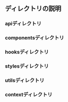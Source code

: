 ## ディレクトリの説明

### apiディレクトリ

### componentsディレクトリ

### hooksディレクトリ

### stylesディレクトリ

### utilsディレクトリ

### contextディレクトリ
